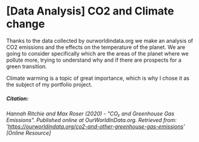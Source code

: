# [Data Analysis] CO2 and Climate change

Thanks to the data collected by ourworldindata.org we make an analysis of CO2 emissions and the effects on the temperature of the planet.
We are going to consider specifically which are the areas of the planet where we pollute more, trying to understand why and if there are prospects for a green transition.

Climate warming is a topic of great importance, which is why I chose it as the subject of my portfolio project.

##### **Citation:**
###### *Hannah Ritchie and Max Roser (2020) - "CO₂ and Greenhouse Gas Emissions". Published online at OurWorldInData.org. Retrieved from: 'https://ourworldindata.org/co2-and-other-greenhouse-gas-emissions' [Online Resource]*
